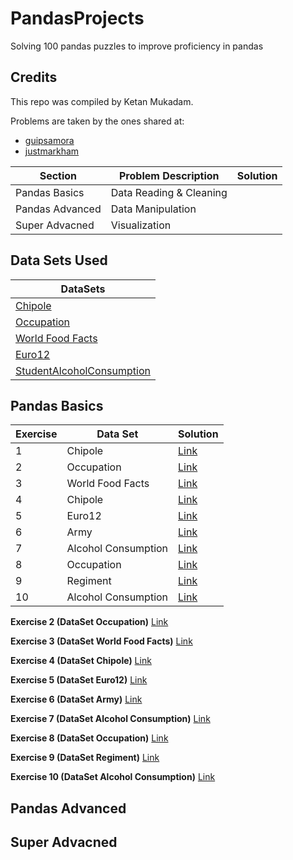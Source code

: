 # PandasProjects
Solving 100 pandas puzzles to improve proficiency in pandas

## Credits

This repo was compiled by Ketan Mukadam.

Problems are taken by the ones shared at:

* [guipsamora](https://github.com/guipsamora/pandas_exercises)
* [justmarkham](https://github.com/justmarkham/DAT8)

| Section | Problem Description | Solution |
----------|---------------------|----------|
| Pandas Basics | Data Reading & Cleaning | |
| Pandas Advanced | Data Manipulation | |
| Super Advacned | Visualization | |

## Data Sets Used

| DataSets |
| ------- | 
| [Chipole](https://raw.githubusercontent.com/justmarkham/DAT8/master/data/chipotle.tsv) |
| [Occupation](https://raw.githubusercontent.com/justmarkham/DAT8/master/data/u.user) |
| [World Food Facts](http://world.openfoodfacts.org/data/en.openfoodfacts.org.products.csv) |
| [Euro12](https://raw.githubusercontent.com/jokecamp/FootballData/master/Euro%202012/Euro%202012%20stats%20TEAM.csv) |
| [StudentAlcoholConsumption](https://github.com/guipsamora/pandas_exercises/blob/master/04_Apply/Students_Alcohol_Consumption/student-mat.csv) |

## Pandas Basics

| Exercise | Data Set | Solution |
----------|---------------------|----------|
| 1 | Chipole | [Link](https://github.com/ketanmukadam/PandasProjects/blob/master/Exercise1_Chipotle.ipynb) |
| 2 | Occupation | [Link](https://github.com/ketanmukadam/PandasProjects/blob/master/Exercise2_Occupation.ipynb) |
| 3 | World Food Facts | [Link](https://github.com/ketanmukadam/PandasProjects/blob/master/Exercise3_FoodFacts.ipynb) |
| 4 | Chipole | [Link](https://github.com/ketanmukadam/PandasProjects/blob/master/Exercise4_Chipotle.ipynb) |
| 5 | Euro12 | [Link](https://github.com/ketanmukadam/PandasProjects/blob/master/Exercise5_Euro12.ipynb) |
| 6 | Army | [Link](https://github.com/ketanmukadam/PandasProjects/blob/master/Exercise6_Army.ipynb) |
| 7 | Alcohol Consumption | [Link](https://github.com/ketanmukadam/PandasProjects/blob/master/Exercise7_Alcohol_Consumption.ipynb) |
| 8 | Occupation | [Link](https://github.com/ketanmukadam/PandasProjects/blob/master/Exercise8_Occupation.ipynb) |
| 9 | Regiment | [Link](https://github.com/ketanmukadam/PandasProjects/blob/master/Exercise9_Regiment.ipynb) |
| 10 | Alcohol Consumption | [Link](https://github.com/ketanmukadam/PandasProjects/blob/master/Exercise10_StudentAlcohol.ipynb) |

**Exercise 2 (DataSet Occupation)**
[Link](https://github.com/ketanmukadam/PandasProjects/blob/master/Exercise2_Occupation.ipynb)

**Exercise 3 (DataSet World Food Facts)**
[Link](https://github.com/ketanmukadam/PandasProjects/blob/master/Exercise3_FoodFacts.ipynb)

**Exercise 4 (DataSet Chipole)**
[Link](https://github.com/ketanmukadam/PandasProjects/blob/master/Exercise4_Chipotle.ipynb)

**Exercise 5 (DataSet Euro12)**
[Link](https://github.com/ketanmukadam/PandasProjects/blob/master/Exercise5_Euro12.ipynb)

**Exercise 6 (DataSet Army)**
[Link](https://github.com/ketanmukadam/PandasProjects/blob/master/Exercise6_Army.ipynb)

**Exercise 7 (DataSet Alcohol Consumption)**
[Link](https://github.com/ketanmukadam/PandasProjects/blob/master/Exercise7_Alcohol_Consumption.ipynb)

**Exercise 8 (DataSet Occupation)**
[Link](https://github.com/ketanmukadam/PandasProjects/blob/master/Exercise8_Occupation.ipynb)

**Exercise 9 (DataSet Regiment)**
[Link](https://github.com/ketanmukadam/PandasProjects/blob/master/Exercise9_Regiment.ipynb)

**Exercise 10 (DataSet Alcohol Consumption)**
[Link](https://github.com/ketanmukadam/PandasProjects/blob/master/Exercise10_StudentAlcohol.ipynb)



## Pandas Advanced

## Super Advacned
